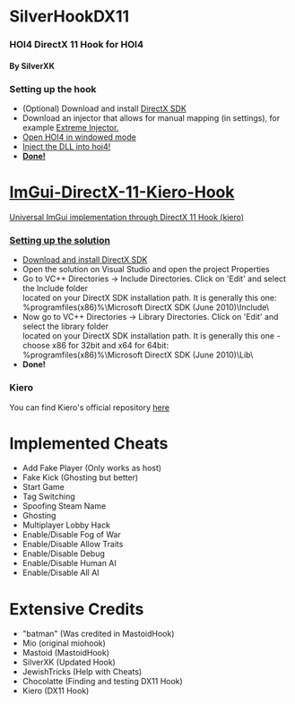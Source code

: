 # SilverHookDX11
### HOI4 DirectX 11 Hook for HOI4
#### By SilverXK
<h3>Setting up the hook</h3>
<ul>
  <li>(Optional) Download and install <a href="https://www.microsoft.com/en-us/download/details.aspx?id=6812">DirectX SDK</a></li>
  <li>Download an injector that allows for manual mapping (in settings), for example <a href="[https://www.microsoft.com/en-us/download/details.aspx?id=6812](https://github.com/master131/ExtremeInjector)">Extreme Injector.</li>
  <li>Open HOI4 in windowed mode</li>
  <li>Inject the DLL into hoi4!</li>
  <li><b>Done!</b></li>
</ul>

# ImGui-DirectX-11-Kiero-Hook 
Universal ImGui implementation through DirectX 11 Hook (kiero)
<h3>Setting up the solution</h3>
<ul>
  <li>Download and install <a href="https://www.microsoft.com/en-us/download/details.aspx?id=6812">DirectX SDK</a></li>
  <li>Open the solution on Visual Studio and open the project Properties</li>
  <li>Go to VC++ Directories -> Include Directories. Click on 'Edit' and select the Include folder <br/>located on your DirectX SDK installation path. It is generally this one: <br/>%programfiles(x86)%\Microsoft DirectX SDK (June 2010)\Include\
  <li>Now go to VC++ Directories -> Library Directories. Click on 'Edit' and select the library folder <br/> located on your DirectX SDK installation path. It is generally this one - choose x86 for 32bit and x64 for 64bit: <br/>%programfiles(x86)%\Microsoft DirectX SDK (June 2010)\Lib\</li>
  <li><b>Done!</b></li>
</ul>
<h3>Kiero</h3>
<p>You can find Kiero's official repository <a href="https://github.com/Rebzzel/kiero">here</a>

# Implemented Cheats
<ul>
  <li>Add Fake Player (Only works as host)</li>
  <li>Fake Kick (Ghosting but better)</li>
  <li>Start Game</li>
  <li>Tag Switching</li>
  <li>Spoofing Steam Name</li>
  <li>Ghosting</li>
  <li>Multiplayer Lobby Hack</li>
  <li>Enable/Disable Fog of War</li>
  <li>Enable/Disable Allow Traits</li>
  <li>Enable/Disable Debug</li>
  <li>Enable/Disable Human AI</li>
  <li>Enable/Disable All AI</li>
</ul>

# Extensive Credits
<ul>
  <li>"batman" (Was credited in MastoidHook)</li>
  <li>Mio (original miohook)</li>
  <li>Mastoid (MastoidHook)</li>
  <li>SilverXK (Updated Hook)</li>
  <li>JewishTricks (Help with Cheats)</li>
  <li>Chocolatte (Finding and testing DX11 Hook)</li>
  <li>Kiero (DX11 Hook)</li>
</ul>
